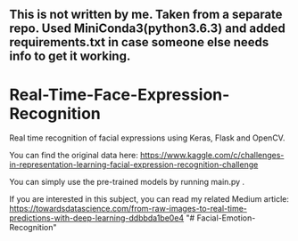 ## This is not written by me. Taken from a separate repo. Used MiniConda3(python3.6.3) and added requirements.txt in case someone else needs info to get it working. 

# Real-Time-Face-Expression-Recognition

Real time recognition of facial expressions using Keras, Flask and OpenCV.

You can find the original data here:
https://www.kaggle.com/c/challenges-in-representation-learning-facial-expression-recognition-challenge

You can simply use the pre-trained models by running main.py .

If you are interested in this subject, you can read my related Medium article:
https://towardsdatascience.com/from-raw-images-to-real-time-predictions-with-deep-learning-ddbbda1be0e4
"# Facial-Emotion-Recognition" 
